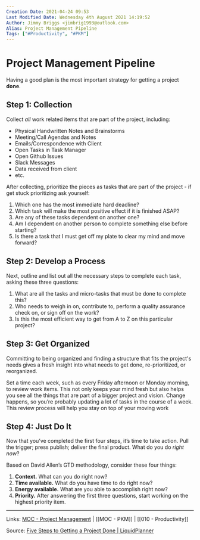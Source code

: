 ```yaml
---
Creation Date: 2021-04-24 09:53
Last Modified Date: Wednesday 4th August 2021 14:19:52
Author: Jimmy Briggs <jimbrig1993@outlook.com>
Alias: Project Management Pipeline
Tags: ["#Productivity", "#PKM"]
---
```


# Project Management Pipeline

Having a good plan is the most important strategy for getting a project **done**.

## Step 1: Collection

Collect *all* work related items that are part of the project, including:

- Physical Handwritten Notes and Brainstorms
- Meeting/Call Agendas and Notes
- Emails/Correspondence with Client
- Open Tasks in Task Manager
- Open Github Issues
- Slack Messages
- Data received from client
- etc. 

After collecting, prioritize the pieces as tasks that are part of the project - if get stuck prioritizing ask yourself:

1. Which one has the most immediate hard deadline?
2. Which task will make the most positive effect if it is finished ASAP?
3. Are any of these tasks dependent on another one?
4. Am I dependent on another person to complete something else before starting?
5. Is there a task that I must get off my plate to clear my mind and move forward?


## Step 2: Develop a Process

Next, outline and list out all the necessary steps to complete each task, asking these three questions:

1. What are all the tasks and micro-tasks that must be done to complete this?
2. Who needs to weigh in on, contribute to, perform a quality assurance check on, or sign off on the work?
3. Is this the most efficient way to get from A to Z on this particular project?

## Step 3: Get Organized

Committing to being organized and finding a structure that fits the project's needs gives a fresh insight into what needs to get done, re-prioritized, or reorganized. 

Set a time each week, such as every Friday afternoon or Monday morning, to review work items. This not only keeps your mind fresh but also helps you see all the things that are part of a bigger project and vision. Change happens, so you’re probably updating a lot of tasks in the course of a week. This review process will help you stay on top of your moving work

## Step 4: Just Do It

Now that you’ve completed the first four steps, it’s time to take action. Pull the trigger; press publish; deliver the final product. What do you do _right now_?

Based on David Allen’s GTD methodology, consider these four things:

1.  **Context.** What can you do right now?
2.  **Time available.** What do you have time to do right now?
3.  **Energy available.** What are you able to accomplish right now?
4.  **Priority.** After answering the first three questions, start working on the highest priority item.


***
Links: [MOC - Project Management](../1-Maps-of-Content/MOC%20-%20Project%20Management.md) | [[MOC - PKM]] | [[010 - Productivity]]

Source: [Five Steps to Getting a Project Done | LiquidPlanner](https://www.liquidplanner.com/blog/5-steps-to-getting-a-project-done/#:~:text=Five%20Steps%20to%20Getting%20a%20Project%20Done.%201,to%20review.%205%205.%20Just%20do%20it%21%20)

